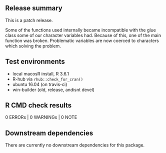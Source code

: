## Release summary

This is a patch release.

Some of the functions used internally became incompatible with the glue class 
some of our character variables had. Because of this, one of the main function
was broken. Problematic variables are now coerced to characters which solving 
the problem. 

## Test environments
* local macosR install, R 3.6.1
* R-hub via `rhub::check_for_cran()`
* ubuntu 16.04 (on travis-ci)
* win-builder (old, release, andisnt devel)

## R CMD check results

0 ERRORs | 0 WARNINGs | 0 NOTE

## Downstream dependencies

There are currently no downstream dependencies for this package.